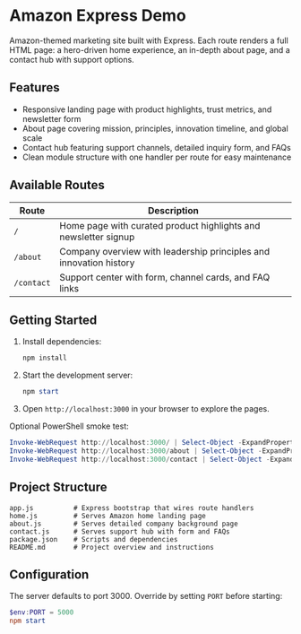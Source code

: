 # Amazon Express Demo

Amazon-themed marketing site built with Express. Each route renders a full HTML page: a hero-driven home experience, an in-depth about page, and a contact hub with support options.

## Features

- Responsive landing page with product highlights, trust metrics, and newsletter form
- About page covering mission, principles, innovation timeline, and global scale
- Contact hub featuring support channels, detailed inquiry form, and FAQs
- Clean module structure with one handler per route for easy maintenance

## Available Routes

| Route | Description |
| --- | --- |
| `/` | Home page with curated product highlights and newsletter signup |
| `/about` | Company overview with leadership principles and innovation history |
| `/contact` | Support center with form, channel cards, and FAQ links |

## Getting Started

1. Install dependencies:

   ```powershell
   npm install
   ```

2. Start the development server:

   ```powershell
   npm start
   ```

3. Open `http://localhost:3000` in your browser to explore the pages.

Optional PowerShell smoke test:

```powershell
Invoke-WebRequest http://localhost:3000/ | Select-Object -ExpandProperty Content
Invoke-WebRequest http://localhost:3000/about | Select-Object -ExpandProperty Content
Invoke-WebRequest http://localhost:3000/contact | Select-Object -ExpandProperty Content
```

## Project Structure

```
app.js          # Express bootstrap that wires route handlers
home.js         # Serves Amazon home landing page
about.js        # Serves detailed company background page
contact.js      # Serves support hub with form and FAQs
package.json    # Scripts and dependencies
README.md       # Project overview and instructions
```

## Configuration

The server defaults to port 3000. Override by setting `PORT` before starting:

```powershell
$env:PORT = 5000
npm start
```
